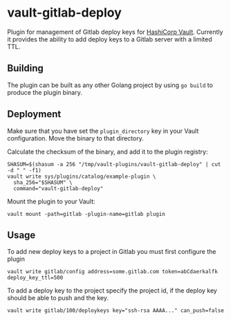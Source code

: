 # vault-gitlab-deploy

Plugin for management of Gitlab deploy keys for [HashiCorp Vault](https://vault.io). Currently it provides the ability to add deploy keys to a Gitlab server with a limited TTL.

## Building

The plugin can be built as any other Golang project by using `go build` to produce the plugin binary.

## Deployment

Make sure that you have set the `plugin_directory` key in your Vault configuration. Move the binary to that directory.

Calculate the checksum of the binary, and add it to the plugin registry:

```
SHASUM=$(shasum -a 256 "/tmp/vault-plugins/vault-gitlab-deploy" | cut -d " " -f1)
vault write sys/plugins/catalog/example-plugin \
  sha_256="$SHASUM" \
  command="vault-gitlab-deploy"
```

Mount the plugin to your Vault:

```
vault mount -path=gitlab -plugin-name=gitlab plugin
```

## Usage

To add new deploy keys to a project in Gitlab you must first configure the plugin

```
vault write gitlab/config address=some.gitlab.com token=abCdaerkalfk deploy_key_ttl=500
```

To add a deploy key to the project specify the project id, if the deploy key should be able to push and the key.

```
vault write gitlab/100/deploykeys key="ssh-rsa AAAA..." can_push=false
```